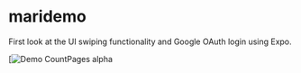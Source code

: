 # maridemo

First look at the UI swiping functionality and Google OAuth login using Expo.


[![Demo CountPages alpha]([https://j.gifs.com/QklnzL.gif])



